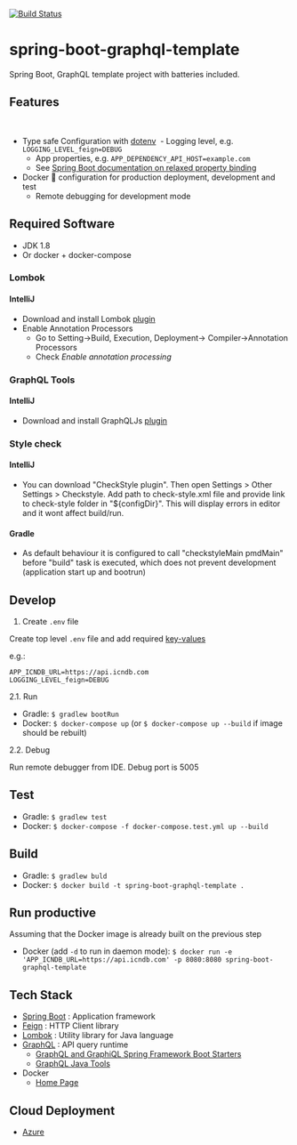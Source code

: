 [![Build Status](https://travis-ci.org/ctco-dev/spring-boot-graphql-template.svg?branch=master)](https://travis-ci.org/ctco-dev/spring-boot-graphql-template)

# spring-boot-graphql-template

Spring Boot, GraphQL template project with batteries included.

## Features
​
- Type safe Configuration with [dotenv](https://12factor.net/config)
  - Logging level, e.g. `LOGGING_LEVEL_feign=DEBUG`
  - App properties, e.g. `APP_DEPENDENCY_API_HOST=example.com`
  - See [Spring Boot documentation on relaxed property binding](https://docs.spring.io/spring-boot/docs/current/reference/html/boot-features-external-config.html#boot-features-external-config-relaxed-binding)
- Docker :whale: configuration for production deployment, development and test
  - Remote debugging for development mode

## Required Software
- JDK 1.8
- Or docker + docker-compose

### Lombok

#### IntelliJ 

- Download and install Lombok [plugin](https://plugins.jetbrains.com/plugin/6317-lombok-plugin)
- Enable Annotation Processors
  -  Go to Setting->Build, Execution, Deployment-> Compiler->Annotation Processors
  -  Check _Enable annotation processing_
  
### GraphQL Tools
  
#### IntelliJ

- Download and install GraphQLJs [plugin](https://plugins.jetbrains.com/plugin/8097-js-graphql)

### Style check

#### IntelliJ

- You can download "CheckStyle plugin". Then open Settings > Other Settings > Checkstyle. Add path to check-style.xml file 
  and provide link to check-style folder in "${configDir}". This will display errors in editor and it wont affect build/run. 

#### Gradle

- As default behaviour it is configured to call "checkstyleMain pmdMain" before "build" task is executed, which does not prevent
 development (application start up and bootrun)

## Develop

1. Create `.env` file 

Create top level `.env` file and add required [key-values](https://docs.oracle.com/cd/E23095_01/Platform.93/ATGProgGuide/html/s0204propertiesfileformat01.html)

e.g.:
```
APP_ICNDB_URL=https://api.icndb.com
LOGGING_LEVEL_feign=DEBUG
```

2.1. Run

- Gradle: `$ gradlew bootRun`
- Docker: `$ docker-compose up` (or `$ docker-compose up --build` if image should be rebuilt)

2.2. Debug

Run remote debugger from IDE. Debug port is 5005

## Test

- Gradle: `$ gradlew test`
- Docker: `$ docker-compose -f docker-compose.test.yml up --build`

## Build

- Gradle: `$ gradlew buld`
- Docker: `$ docker build -t spring-boot-graphql-template .`

## Run productive

Assuming that the Docker image is already built on the previous step

- Docker (add `-d` to run in daemon mode): `$ docker run -e 'APP_ICNDB_URL=https://api.icndb.com' -p 8080:8080 spring-boot-graphql-template`

## Tech Stack
- [Spring Boot](https://projects.spring.io/spring-boot/) : Application framework
- [Feign](https://github.com/OpenFeign/feign) : HTTP Client library
- [Lombok](https://projectlombok.org/features/index.html) : Utility library for Java language
- [GraphQL](http://graphql.org/learn/) : API query runtime
  - [GraphQL and GraphiQL Spring Framework Boot Starters](https://github.com/graphql-java/graphql-spring-boot)
  - [GraphQL Java Tools](https://github.com/graphql-java/graphql-java-tools)
- Docker
  - [Home Page](https://www.docker.com)
  
## Cloud Deployment  

- [Azure](https://github.com/ctco-dev/spring-boot-graphql-template/blob/master/cloud/azure/README.md)

